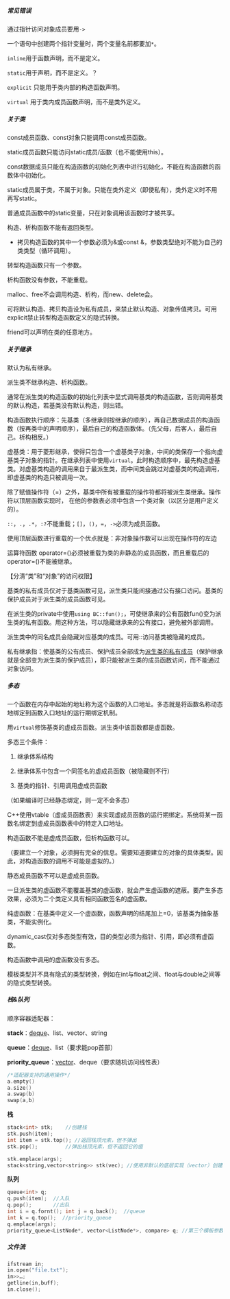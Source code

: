 ##### 常见错误

通过指针访问对象成员要用`->`

一个语句中创建两个指针变量时，两个变量名前都要加`*`。

`inline`用于函数声明，而不是定义。

`static`用于声明，而不是定义。？

`explicit` 只能用于类内部的构造函数声明。

`virtual` 用于类内成员函数声明，而不是类外定义。

##### 关于类

const成员函数、const对象只能调用const成员函数。

static成员函数只能访问static成员/函数（也不能使用this）。

const数据成员只能在构造函数的初始化列表中进行初始化，不能在构造函数的函数体中初始化。

static成员属于类，不属于对象。只能在类外定义（即使私有），类外定义时不用再写static。

普通成员函数中的static变量，只在对象调用该函数时才被共享。

构造、析构函数不能有返回类型。

- 拷贝构造函数的其中一个参数必须为&或const &，参数类型绝对不能为自己的类类型（循环调用）。

转型构造函数只有一个参数。

析构函数没有参数，不能重载。

malloc、free不会调用构造、析构，而new、delete会。

可将默认构造、拷贝构造设为私有成员，来禁止默认构造、对象传值拷贝。可用explicit禁止转型构造函数定义的隐式转换。

friend可以声明在类的任意地方。

##### 关于继承

默认为私有继承。

派生类不继承构造、析构函数。

通常在派生类的构造函数的初始化列表中显式调用基类的构造函数，否则调用基类的默认构造，若基类没有默认构造，则出错。

构造函数执行顺序：先基类（多继承则按继承的顺序），再自己数据成员的构造函数（按再类中的声明顺序），最后自己的构造函数体。（先父母，后客人，最后自己。析构相反。）

虚基类：用于菱形继承，使得只包含一个虚基类子对象，中间的类保存一个指向虚基类子对象的指针。在继承列表中使用`virtual`。此时构造顺序中，最先构造虚基类。对虚基类构造的调用来自于最派生类，而中间类会跳过对虚基类的构造调用，即虚基类的构造只被调用一次。

除了赋值操作符（=）之外，基类中所有被重载的操作符都将被派生类继承。操作符以顶层函数实现时， 在他的参数表必须中包含一个类对象（以区分是用户定义的）。 

`::`，`.`，`.*`，`:?`不能重载；`[]`，`()`，`=`，`->`必须为成员函数。

使用顶层函数进行重载的一个优点就是：非对象操作数可以出现在操作符的左边

运算符函数 operator=()必须被重载为类的非静态的成员函数，而且重载后的operator=()不能被继承。

【分清“类”和“对象”的访问权限】

基类的私有成员仅对于基类函数可见，派生类只能间接通过公有接口访问。基类的保护成员对于派生类的成员函数可见。

在派生类的private中使用`using BC::fun();`，可使继承来的公有函数fun()变为派生类的私有函数。用这种方法，可以隐藏继承来的公有接口，避免被外部调用。

派生类中的同名成员会隐藏对应基类的成员。可用::访问基类被隐藏的成员。

私有继承指：使基类的公有成员、保护成员全部成为<u>派生类的私有成员</u>（保护继承就是全部变为派生类的保护成员），即只能被派生类的成员函数访问，而不能通过对象访问。

##### 多态

一个函数在内存中起始的地址称为这个函数的入口地址。多态就是将函数名称动态地绑定到函数入口地址的运行期绑定机制。

用`virtual`修饰基类的虚成员函数。派生类中该函数都是虚函数。

多态三个条件：

1. 继承体系结构

2. 继承体系中包含一个同签名的虚成员函数（被隐藏则不行）

3. 基类的指针、引用调用虚成员函数

（如果编译时已经静态绑定，则一定不会多态）

C++使用vtable（虚成员函数表）来实现虚成员函数的运行期绑定。系统将某一函数名绑定到虚成员函数表中的特定入口地址。

构造函数不能是虚成员函数，但析构函数可以。

（要建立一个对象，必须拥有完全的信息。需要知道要建立的对象的具体类型。因此，对构造函数的调用不可能是虚拟的。）

静态成员函数不可以是虚成员函数。

一旦派生类的虚函数不能覆盖基类的虚函数，就会产生虚函数的遮蔽。要产生多态效果，必须为二个类定义具有相同函数签名的虚函数。

纯虚函数：在基类中定义一个虚函数，函数声明的结尾加上=0，该基类为抽象基类，不能实例化。

dynamic_cast仅对多态类型有效，目的类型必须为指针、引用，即必须有虚函数。

构造函数中调用的虚函数没有多态。

模板类型并不具有隐式的类型转换，例如在int与float之间、float与double之间等的隐式类型转换。



##### 栈&队列

顺序容器适配器：

**stack**：<u>deque</u>、list、vector、string

**queue**：<u>deque</u>、list（要求能pop首部）

**priority_queue**：<u>vector</u>、deque（要求随机访问线性表）

```c++
/*适配器支持的通用操作*/
a.empty()
a.size()
a.swap(b)
swap(a,b)
```

**栈**

```c++
stack<int> stk;    //创建栈
stk.push(item);
int item = stk.top(); //返回栈顶元素，但不弹出
stk.pop();         //弹出栈顶元素，但不返回它的值

stk.emplace(args);
stack<string,vector<string>> stk(vec); //使用非默认的底层实现（vector）创建栈
```

**队列**

<queue>

```c++
queue<int> q;
q.push(item);  //入队
q.pop();       //出队
int i = q.fornt(); int j = q.back();  //queue
int k = q.top();  //priority_queue
q.emplace(args);
priority_queue<ListNode*, vector<ListNode*>, compare> q; //第三个模板参数为比较谓语（compare是类，包含一个public的重载的operator()比较函数，若进行>比较，则生成升序序列，出队的是最小值）
```

##### 文件流

<fstream>

```c++
ifstream in;
in.open("file.txt");
in>>…;
getline(in,buff);
in.close();
```

